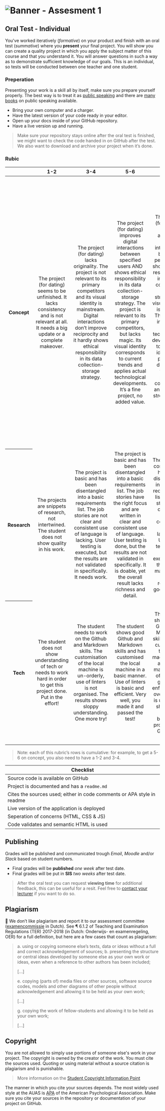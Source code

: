 # ![Banner - Assesment 1][banner]

## Oral Test - Individual
You've worked iteratively (_formative_) on your product and finish with an oral test (_summative_) where you **present** your final project. You will show you can create a quality project in which you apply the subject matter of this course and that you understand it. You will answer questions in such a way as to demonstrate sufficient knowledge of our goals. This is an individual, so  tests will be conducted between one teacher and one student.

### Preperation
Presenting your work is a skill all by itself, make sure you prepare yourself properly. The best way is to treat it as [public speaking](https://abookapart.com/products/demystifying-public-speaking) and there are [many books](https://be.noti.st/2018/recommended-books-for-public-speakers) on public speaking available.
* Bring your own computer and a charger.
* Have the latest version of your code ready in your editor.
* Open up your docs inside of your GitHub repository.
* Have a live version up and running.

> Make sure your repository stays online after the oral test is finished, we might want to check the code handed in on GitHub after the test. We also want to download and archive your project when it’s done.

### Rubic

<table>
  <thead>
    <tr>
      <th></th>
      <th><strong>1-2</strong></th>
      <th><strong>3-4</strong></th>
      <th><strong>5-6</strong></th>
      <th><strong>7-8</strong></th>
      <th><strong>9-10</strong></th>
    </tr>
  </thead>
  <tbody>
    <tr>
      <th align="center" scope="row"><strong>Concept</strong></th>
      <td align="center">The project (for dating) seems to be unfinished. It lacks consistency and is not relevant at all. It needs a big update or a complete makeover. </td>
      <td align="center">The project (for dating) lacks originality. The project is not relevant to its primary competitors and its visual identity is mainstream. Digital interactions don’t improve reciprocity and it hardly shows ethical responsibility in its data collection-storage strategy.</td>
      <td align="center">The project (for dating) improves digital interactions between specified users AND shows ethical responsibility in its data collection-storage strategy. The project is relevant to its primary competitors, but lacks magic. Its visual identity corresponds to current trends and applies actual technological developments. It’s a fine project, no added value.</td>
      <td align="center">The project (for dating) creates authentic digital interactions between people AND shows ethical responsibility in its data collection-storage strategy. Its visual identity is original. The student integrates current technological developments to creative ideas. The project is distinctive from its primary competitors and will be a strong player on the market.</td>
      <td align="center">
        😱<br>
The project (for dating) is futural and moves beyond existing dating sites. Its digital interaction is highly playful & authentic and contributes to the discourse of online dating. The project’s visual identity is exceptionally creative. The student integrates emerging tech and creative ideas in the project AND shows ethical responsibility in its data collection-storage strategy. This project could outperform its primary competitors in no time.</td>
    </tr>
    <tr>
      <th align="center" scope="row">Research</th>
      <td align="center">The projects are snippets of research, not intertwined. The student does not show quality in his work.</td>
      <td align="center">The project is basic and has been disentangled into a basic requirements list. The job stories are not clear  and consistent use of language is lacking. User testing is executed, but the results are not validated in specifically. It needs work.</td>
      <td align="center">The project is basic and has been disentangled into a basic requirements list. The job stories have the right focus and are written in clear and consistent use of language. User testing is done, but the results are not validated in specifically. It is doable, yet the overall result lacks richness and detail.</td>
      <td align="center">The project is complex and has been disentangled into a clear requirements list. The job stories are clear and show consistent use of language. Usability testing has been executed in a thoughtful manner and provide results of good quality.</td>
      <td align="center">
        📚<br>
        The complexity in the project has been thought through by means of an integrated approach of requirements list, job stories and user testing. The results validate the quality of the project and show confidence towards the development of the project.</td>
    </tr>
    <tr>
      <th align="center" scope="row">Tech</th>
      <td align="center">The student does not show understanding of tech or needs to work hard in order to get this project done. Put in the effort!</td>
      <td align="center">The student needs to work on the Github and Markdown skills. The customisation of the local machine is un-orderly, use of linters is not organised. The results shows sloppy understanding. One more try!</td>
      <td align="center">The student shows good Github and Markdown skills and has customised the local machine in a basic manner. Use of linters is basic and efficient. Very well, you made it and passed the test!</td>
      <td align="center">The student shows great Github and Markdown skills and has customised the local machine in an authentic manner. Use of linters is good and enforced. The overall result is useful and shows you are a beginning professional. Great job!</td>
      <td align="center".
        🤓<br>
        The student outperforms expectations for Github and Markdown skills. The local machine looks like a piece of art. Use of linters is exceptional and the overall result is junior professional already. Would you like to become a teacher?
      </td>
    </tr>
  </tbody>
</table>




> Note: each of this rubric’s rows is cumulative: for example, to get a 5-6
> on concept, you also need to have a 1-2 and 3-4.

| Checklist                                                                  |
| -------------------------------------------------------------------------- |
| Source code is available on GitHub                                         |
| Project is documented and has a `readme.md`                                |
| Cites the sources used; either in code comments or APA style in readme     |
| Live version of the application is deployed                                |
| Seperation of concerns (HTML, CSS & JS)                                    |
| Code validates and semantic HTML is used                                   |

## Publishing
Grades will be published and communicated trough _Email_, _Moodle_ and/or _Slack_ based on student numbers.

* Final grades will be **published** _one week_ after test date.
* Final grades will be put in **SIS** _two weeks_ after test date.

> After the oral test you can request **viewing time** for additional feedback, this can be useful for a resit. Feel free to [contact your lecturer](/readme#synopsis) if you want to do so.

## Plagiarism

💁  We don’t like plagiarism and report it to our assessment committee
([examencommissie](https://moodle.cmd.hva.nl/mod/page/view.php?id=1738) in Dutch). See ¶ 6.1.2 of Teaching and Examination
Regulations (TER) 2017-2018 (in Dutch: Onderwijs- en examenregeling, OER) for
a full definition, but here are a few cases that count as plagiarism:

> a. using or copying someone else’s texts, data or ideas without a full and
> correct acknowledgement of sources;
> b. presenting the structure or central ideas developed by someone else as
> your own work or ideas, even when a reference to other authors has been
> included;
>
> \[…]
>
> e. copying (parts of) media files or other sources, software source codes,
> models and other diagrams of other people without acknowledgement and
> allowing it to be held as your own work;
>
> \[…]
>
> g. copying the work of fellow-students and allowing it to be held as your
> own work;
>
> \[…]

## Copyright
You are not allowed to simply use portions of someone else's work in your project. The copyright is owned by the creator of the work. You must cite the sources used. Quoting or using material without a source citation is plagiarism and is punishable.

> More information on the [Student Copyright Information Point](https://www.amsterdamuas.com/library/services/copyright/students.html)

The manner in which you cite your sources depends. The most widely used style at the AUAS is [APA](https://www.amsterdamuas.com/library/services/acknowledging-sources/apa-style/apa-style.html) of the American Psychological Association. Make sure you cite your sources in the repository or documentation of your project on GitHub.

[banner]: https://cmda-bt.github.io/pt-course-18-19/assets/banner-a1.svg
